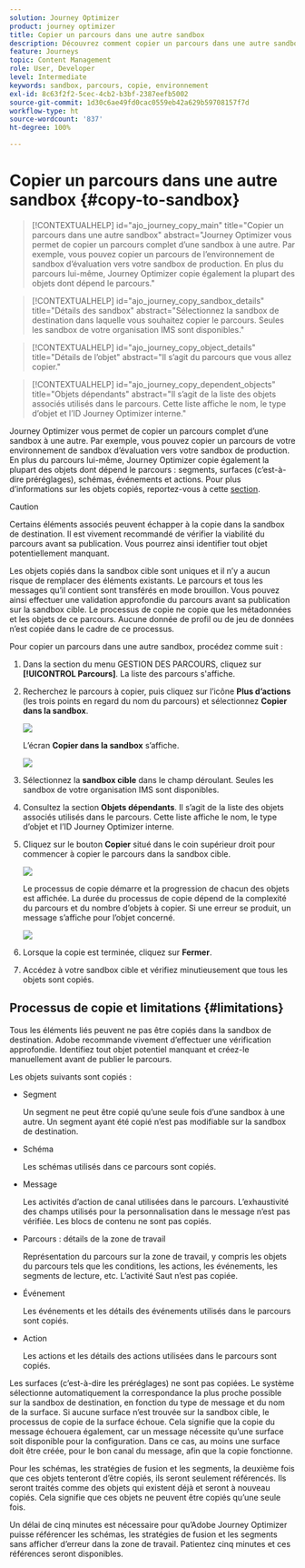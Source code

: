 ```yaml
---
solution: Journey Optimizer
product: journey optimizer
title: Copier un parcours dans une autre sandbox
description: Découvrez comment copier un parcours dans une autre sandbox
feature: Journeys
topic: Content Management
role: User, Developer
level: Intermediate
keywords: sandbox, parcours, copie, environnement
exl-id: 8c63f2f2-5cec-4cb2-b3bf-2387eefb5002
source-git-commit: 1d30c6ae49fd0cac0559eb42a629b59708157f7d
workflow-type: ht
source-wordcount: '837'
ht-degree: 100%

---
```


# Copier un parcours dans une autre sandbox {#copy-to-sandbox}

>[!CONTEXTUALHELP]
>id="ajo_journey_copy_main"
>title="Copier un parcours dans une autre sandbox"
>abstract="Journey Optimizer vous permet de copier un parcours complet d’une sandbox à une autre. Par exemple, vous pouvez copier un parcours de l’environnement de sandbox d’évaluation vers votre sandbox de production. En plus du parcours lui-même, Journey Optimizer copie également la plupart des objets dont dépend le parcours."

>[!CONTEXTUALHELP]
>id="ajo_journey_copy_sandbox_details"
>title="Détails des sandbox"
>abstract="Sélectionnez la sandbox de destination dans laquelle vous souhaitez copier le parcours. Seules les sandbox de votre organisation IMS sont disponibles."

>[!CONTEXTUALHELP]
>id="ajo_journey_copy_object_details"
>title="Détails de l’objet"
>abstract="Il s’agit du parcours que vous allez copier."

>[!CONTEXTUALHELP]
>id="ajo_journey_copy_dependent_objects"
>title="Objets dépendants"
>abstract="Il s’agit de la liste des objets associés utilisés dans le parcours. Cette liste affiche le nom, le type d’objet et l’ID Journey Optimizer interne."

Journey Optimizer vous permet de copier un parcours complet d’une sandbox à une autre. Par exemple, vous pouvez copier un parcours de votre environnement de sandbox d’évaluation vers votre sandbox de production. En plus du parcours lui-même, Journey Optimizer copie également la plupart des objets dont dépend le parcours : segments, surfaces (c’est-à-dire préréglages), schémas, événements et actions. Pour plus d’informations sur les objets copiés, reportez-vous à cette [section](#limitations).

>[!CAUTION]
>
>Certains éléments associés peuvent échapper à la copie dans la sandbox de destination. Il est vivement recommandé de vérifier la viabilité du parcours avant sa publication. Vous pourrez ainsi identifier tout objet potentiellement manquant.

Les objets copiés dans la sandbox cible sont uniques et il n’y a aucun risque de remplacer des éléments existants. Le parcours et tous les messages qu’il contient sont transférés en mode brouillon. Vous pouvez ainsi effectuer une validation approfondie du parcours avant sa publication sur la sandbox cible. Le processus de copie ne copie que les métadonnées et les objets de ce parcours. Aucune donnée de profil ou de jeu de données n’est copiée dans le cadre de ce processus.

Pour copier un parcours dans une autre sandbox, procédez comme suit :

1. Dans la section du menu GESTION DES PARCOURS, cliquez sur **[!UICONTROL Parcours]**. La liste des parcours s&#39;affiche.

2. Recherchez le parcours à copier, puis cliquez sur l’icône **Plus d’actions** (les trois points en regard du nom du parcours) et sélectionnez **Copier dans la sandbox**.

   ![](assets/copy-sandbox1.png)

   L’écran **Copier dans la sandbox** s’affiche.

   ![](assets/copy-sandbox2.png)

3. Sélectionnez la **sandbox cible** dans le champ déroulant. Seules les sandbox de votre organisation IMS sont disponibles.

4. Consultez la section **Objets dépendants**. Il s’agit de la liste des objets associés utilisés dans le parcours. Cette liste affiche le nom, le type d’objet et l’ID Journey Optimizer interne.

5. Cliquez sur le bouton **Copier** situé dans le coin supérieur droit pour commencer à copier le parcours dans la sandbox cible.

   ![](assets/copy-sandbox3.png)

   Le processus de copie démarre et la progression de chacun des objets est affichée. La durée du processus de copie dépend de la complexité du parcours et du nombre d’objets à copier. Si une erreur se produit, un message s’affiche pour l’objet concerné.

   ![](assets/copy-sandbox4.png)

6. Lorsque la copie est terminée, cliquez sur **Fermer**.

7. Accédez à votre sandbox cible et vérifiez minutieusement que tous les objets sont copiés.

## Processus de copie et limitations {#limitations}

Tous les éléments liés peuvent ne pas être copiés dans la sandbox de destination. Adobe recommande vivement d’effectuer une vérification approfondie. Identifiez tout objet potentiel manquant et créez-le manuellement avant de publier le parcours.

Les objets suivants sont copiés :

* Segment

   Un segment ne peut être copié qu’une seule fois d’une sandbox à une autre. Un segment ayant été copié n’est pas modifiable sur la sandbox de destination.

* Schéma

   Les schémas utilisés dans ce parcours sont copiés.

* Message

   Les activités d’action de canal utilisées dans le parcours. L’exhaustivité des champs utilisés pour la personnalisation dans le message n’est pas vérifiée. Les blocs de contenu ne sont pas copiés.

* Parcours : détails de la zone de travail

   Représentation du parcours sur la zone de travail, y compris les objets du parcours tels que les conditions, les actions, les événements, les segments de lecture, etc. L’activité Saut n’est pas copiée.

* Événement

   Les événements et les détails des événements utilisés dans le parcours sont copiés.

* Action

   Les actions et les détails des actions utilisées dans le parcours sont copiés.

Les surfaces (c’est-à-dire les préréglages) ne sont pas copiées. Le système sélectionne automatiquement la correspondance la plus proche possible sur la sandbox de destination, en fonction du type de message et du nom de la surface. Si aucune surface n’est trouvée sur la sandbox cible, le processus de copie de la surface échoue. Cela signifie que la copie du message échouera également, car un message nécessite qu’une surface soit disponible pour la configuration. Dans ce cas, au moins une surface doit être créée, pour le bon canal du message, afin que la copie fonctionne.

Pour les schémas, les stratégies de fusion et les segments, la deuxième fois que ces objets tenteront d’être copiés, ils seront seulement référencés. Ils seront traités comme des objets qui existent déjà et seront à nouveau copiés. Cela signifie que ces objets ne peuvent être copiés qu’une seule fois.

Un délai de cinq minutes est nécessaire pour qu’Adobe Journey Optimizer puisse référencer les schémas, les stratégies de fusion et les segments sans afficher d’erreur dans la zone de travail. Patientez cinq minutes et ces références seront disponibles.

